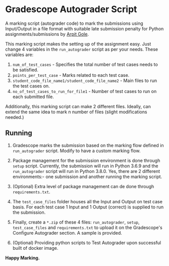 # Gradescope Autograder Script

A marking script (autograder code) to mark the submissions using Input/Output in a file format with suitable late 
submission penalty for Python assignments/submissions by <a href="https://arpit-gole.github.io/portfolio/">Arpit Gole</a>.

This marking script makes the setting up of the assignment easy. Just change 4 variables in the `run_autograder` 
script as per your needs. These variables are:
1. `num_of_test_cases` - Specifies the total number of test cases needs to be satisfied.
2. `points_per_test_case` - Marks related to each test case.
3. `student_code_file_name1/student_code_file_name2` - Main files to run the test cases on.
4. `no_of_test_cases_to_run_for_file1` - Number of test cases to run on each submitted file.

Additionally, this marking script can make 2 different files. Ideally, can extend the same 
idea to mark n number of files (slight modifications needed.)

## Running 

1. Gradescope marks the submission based on the marking flow defined in `run_autograder` script. 
Modify to have a custom marking flow.

2. Package management for the submission environment is done through `setup` script. 
Currently, the submission will run in Python 3.6.9 and the `run_autograder` script will run in Python 3.8.0.
Yes, there are 2 different environments:- one submission and another running the marking script.

3. (Optional) Extra level of package management can de done through `requirements.txt`.

4. The `test_case_files` folder houses all the Input and Output on test case basis. 
For each test case 1 Input and 1 Output (correct) is supplied to run the submission.

5. Finally, create a `*.zip` of these 4 files: `run_autograder`, `setup`, `test_case_files` and `requirements.txt` 
to upload it on the Gradescope's Configure Autograder section. A sample is provided.

6. (Optional) Providing python scripts to Test Autograder upon successful built of docker image.

**Happy Marking.**

